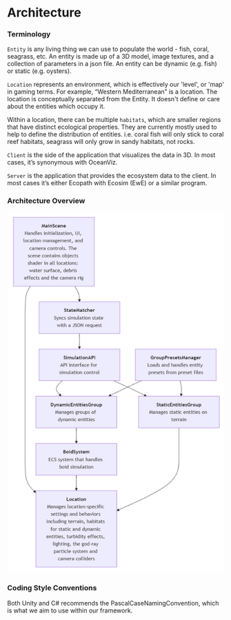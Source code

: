 # Architecture
### Terminology
`Entity` is any living thing we can use to populate the world - fish, coral, seagrass, etc. An entity is made up of a 3D model, image textures, and a collection of parameters in a json file. An entity can be dynamic (e.g. fish) or static (e.g. oysters).

`Location` represents an environment, which is effectively our 'level', or 'map' in gaming terms. For example, “Western Mediterranean” is a location. The location is conceptually separated from the Entity. It doesn't define or care about the entities which occupy it.

Within a location, there can be multiple `habitats`, which are smaller regions that have distinct ecological properties. They are currently mostly used to help to define the distribution of entities. i.e. coral fish will only stick to coral reef habitats, seagrass will only grow in sandy habitats, not rocks. 

`Client` is the side of the application that visualizes the data in 3D. In most cases, it’s synonymous with OceanViz.

`Server` is the application that provides the ecosystem data to the client. In most cases it’s either Ecopath with Ecosim (EwE) or a similar program.

### Architecture Overview
![](imgs/arch.png)


### Coding Style Conventions
Both Unity and C# recommends the PascalCaseNamingConvention, which is what we aim to use within our framework.

